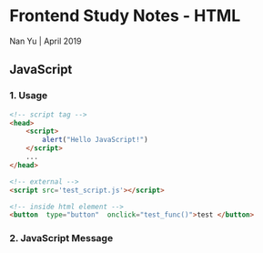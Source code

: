 # Frontend Study Notes - HTML  
Nan Yu | April 2019   
  
## JavaScript
### 1. Usage

```html
<!-- script tag -->
<head>
	<script> 
		alert("Hello JavaScript!")
	</script>
	...
</head>

<!-- external -->
<script src='test_script.js'></script>

<!-- inside html element -->
<button  type="button"  onclick="test_func()">test </button>
```
### 2. JavaScript Message

```html

```

<!--stackedit_data:
eyJoaXN0b3J5IjpbMTM4MjYwMjg5OSwxMzkyOTEzNjU3LC0xOD
IyODE3Mzg1XX0=
-->
